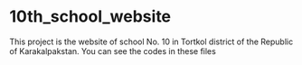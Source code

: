 # 10th_school_website
This project is the website of school No. 10 in Tortkol district of the Republic of Karakalpakstan. You can see the codes in these files
